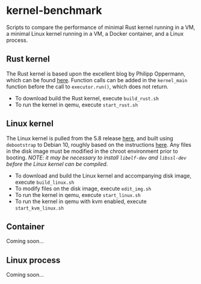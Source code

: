 # kernel-benchmark

Scripts to compare the performance of minimal Rust kernel running in a VM, a minimal Linux kernel running in a VM, a Docker container, and a Linux process.

## Rust kernel

The Rust kernel is based upon the excellent blog by Philipp Oppermann, which can be found [here](https://os.phil-opp.com). Function calls can be added in the `kernel_main` function before the call to `executor.run()`, which does not return.

- To download build the Rust kernel, execute `build_rust.sh`
- To run the kernel in qemu, execute `start_rust.sh`

## Linux kernel

The Linux kernel is pulled from the 5.8 release [here](https://git.kernel.org/pub/scm/linux/kernel/git/torvalds/linux.git), and built using `debootstrap` to Debian 10, roughly based on the instructions [here](https://www.collabora.com/news-and-blog/blog/2017/01/16/setting-up-qemu-kvm-for-kernel-development/). Any files in the disk image must be modified in the chroot environment prior to booting. _NOTE: it may be necessary to install `libelf-dev` and `libssl-dev` before the Linux kernel can be compiled._

- To download and build the Linux kernel and accompanying disk image, execute `build_linux.sh`
- To modify files on the disk image, execute `edit_img.sh`
- To run the kernel in qemu, execute `start_linux.sh`
- To run the kernel in qemu with kvm enabled, execute `start_kvm_linux.sh`

## Container

Coming soon...

## Linux process

Coming soon...
